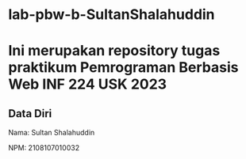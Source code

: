 # lab-pbw-b-SultanShalahuddin

# Ini merupakan repository tugas praktikum Pemrograman Berbasis Web INF 224 USK 2023
 
## Data Diri
 
Nama: Sultan Shalahuddin

NPM: 2108107010032
